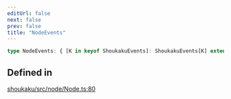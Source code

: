 ```yaml
---
editUrl: false
next: false
prev: false
title: "NodeEvents"
---
```


```ts
type NodeEvents: { [K in keyof ShoukakuEvents]: ShoukakuEvents[K] extends [unknown, ...(infer R)] ? R : never };
```

## Defined in

[shoukaku/src/node/Node.ts:80](https://github.com/shipgirlproject/shoukaku/blob/049b5dc536f3b28e41c5423a707d8a02ac9377a7/src/node/Node.ts#L80)
